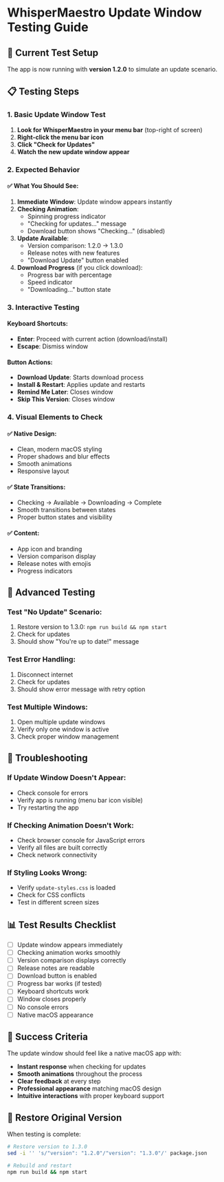 # WhisperMaestro Update Window Testing Guide

## 🧪 Current Test Setup

The app is now running with **version 1.2.0** to simulate an update scenario.

## 📋 Testing Steps

### 1. Basic Update Window Test

1. **Look for WhisperMaestro in your menu bar** (top-right of screen)
2. **Right-click the menu bar icon**
3. **Click "Check for Updates"**
4. **Watch the new update window appear**

### 2. Expected Behavior

#### ✅ What You Should See:

1. **Immediate Window**: Update window appears instantly
2. **Checking Animation**: 
   - Spinning progress indicator
   - "Checking for updates..." message
   - Download button shows "Checking..." (disabled)
3. **Update Available**:
   - Version comparison: 1.2.0 → 1.3.0
   - Release notes with new features
   - "Download Update" button enabled
4. **Download Progress** (if you click download):
   - Progress bar with percentage
   - Speed indicator
   - "Downloading..." button state

### 3. Interactive Testing

#### Keyboard Shortcuts:
- **Enter**: Proceed with current action (download/install)
- **Escape**: Dismiss window

#### Button Actions:
- **Download Update**: Starts download process
- **Install & Restart**: Applies update and restarts
- **Remind Me Later**: Closes window
- **Skip This Version**: Closes window

### 4. Visual Elements to Check

#### ✅ Native Design:
- Clean, modern macOS styling
- Proper shadows and blur effects
- Smooth animations
- Responsive layout

#### ✅ State Transitions:
- Checking → Available → Downloading → Complete
- Smooth transitions between states
- Proper button states and visibility

#### ✅ Content:
- App icon and branding
- Version comparison display
- Release notes with emojis
- Progress indicators

## 🔧 Advanced Testing

### Test "No Update" Scenario:
1. Restore version to 1.3.0: `npm run build && npm start`
2. Check for updates
3. Should show "You're up to date!" message

### Test Error Handling:
1. Disconnect internet
2. Check for updates
3. Should show error message with retry option

### Test Multiple Windows:
1. Open multiple update windows
2. Verify only one window is active
3. Check proper window management

## 🐛 Troubleshooting

### If Update Window Doesn't Appear:
- Check console for errors
- Verify app is running (menu bar icon visible)
- Try restarting the app

### If Checking Animation Doesn't Work:
- Check browser console for JavaScript errors
- Verify all files are built correctly
- Check network connectivity

### If Styling Looks Wrong:
- Verify `update-styles.css` is loaded
- Check for CSS conflicts
- Test in different screen sizes

## 📊 Test Results Checklist

- [ ] Update window appears immediately
- [ ] Checking animation works smoothly
- [ ] Version comparison displays correctly
- [ ] Release notes are readable
- [ ] Download button is enabled
- [ ] Progress bar works (if tested)
- [ ] Keyboard shortcuts work
- [ ] Window closes properly
- [ ] No console errors
- [ ] Native macOS appearance

## 🎯 Success Criteria

The update window should feel like a native macOS app with:
- **Instant response** when checking for updates
- **Smooth animations** throughout the process
- **Clear feedback** at every step
- **Professional appearance** matching macOS design
- **Intuitive interactions** with proper keyboard support

## 🔄 Restore Original Version

When testing is complete:

```bash
# Restore version to 1.3.0
sed -i '' 's/"version": "1.2.0"/"version": "1.3.0"/' package.json

# Rebuild and restart
npm run build && npm start
``` 